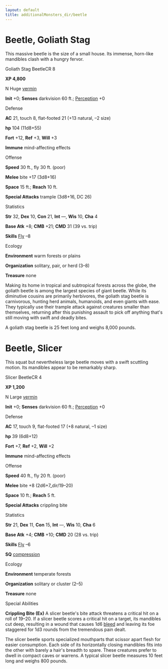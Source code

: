 ```yaml
---
layout: default
title: additionalMonsters_dir/beetle
---
```

# Beetle, Goliath Stag

This massive beetle is the size of a small house. Its immense, horn-like mandibles clash with a hungry fervor.

Goliath Stag BeetleCR 8

**XP 4,800**

N Huge [vermin](monsters_dir/creatureTypes#_vermin)

**Init** +0; **Senses** darkvision 60 ft.; [Perception](additionalMonsters_dir/../skills_dir/perception#_perception) +0

Defense

**AC** 21, touch 8, flat-footed 21 (+13 natural, –2 size)

**hp** 104 (11d8+55)

**Fort** +12, **Ref** +3, **Will** +3

**Immune** mind-affecting effects

Offense

**Speed** 30 ft., fly 30 ft. (poor)

**Melee** bite +17 (3d8+16)

**Space** 15 ft.; **Reach** 10 ft.

**Special Attacks** trample (3d8+16, DC 26)

Statistics

**Str** 32, **Dex** 10, **Con** 21, **Int** —, **Wis** 10, **Cha** 4

**Base Atk** +8; **CMB** +21; **CMD** 31 (39 vs. trip)

**Skills** [Fly](additionalMonsters_dir/../skills_dir/fly#_fly) –8

Ecology

**Environment** warm forests or plains

**Organization** solitary, pair, or herd (3–8)

**Treasure** none

Making its home in tropical and subtropical forests across the globe, the goliath beetle is among the largest species of giant beetle. While its diminutive cousins are primarily herbivores, the goliath stag beetle is carnivorous, hunting herd animals, humanoids, and even giants with ease. They typically use their trample attack against creatures smaller than themselves, returning after this punishing assault to pick off anything that's still moving with swift and deadly bites.

A goliath stag beetle is 25 feet long and weighs 8,000 pounds.

# Beetle, Slicer

This squat but nevertheless large beetle moves with a swift scuttling motion. Its mandibles appear to be remarkably sharp.

Slicer BeetleCR 4

**XP 1,200**

N Large [vermin](monsters_dir/creatureTypes#_vermin)

**Init** +0; **Senses** darkvision 60 ft.; [Perception](additionalMonsters_dir/../skills_dir/perception#_perception) +0

Defense

**AC** 17, touch 9, flat-footed 17 (+8 natural, –1 size)

**hp** 39 (6d8+12)

**Fort** +7, **Ref** +2, **Will** +2

**Immune** mind-affecting effects

Offense

**Speed** 40 ft., fly 20 ft. (poor)

**Melee** bite +8 (2d6+7_dir/19–20)

**Space** 10 ft.; **Reach** 5 ft.

**Special Attacks** crippling bite

Statistics

**Str** 21, **Dex** 11, **Con** 15, **Int** —, **Wis** 10, **Cha** 6

**Base Atk** +4; **CMB** +10; **CMD** 20 (28 vs. trip)

**Skills** [Fly](additionalMonsters_dir/../skills_dir/fly#_fly) –6

**SQ** [compression](monsters_dir/universalMonsterRules#_compression)

Ecology

**Environment** temperate forests

**Organization** solitary or cluster (2–5)

**Treasure** none

Special Abilities

**Crippling Bite (Ex)** A slicer beetle's bite attack threatens a critical hit on a roll of 19–20. If a slicer beetle scores a critical hit on a target, its mandibles cut deep, resulting in a wound that causes 1d6 [bleed](monsters_dir/universalMonsterRules#_bleed) and leaving its foe staggered for 1d3 rounds from the tremendous pain dealt.

The slicer beetle sports specialized mouthparts that scissor apart flesh for easier consumption. Each side of its horizontally closing mandibles fits into the other with barely a hair's breadth to spare. These creatures prefer to dwell in compact caves or warrens. A typical slicer beetle measures 10 feet long and weighs 800 pounds.

